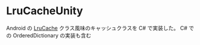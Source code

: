 # LruCacheUnity
Android の [LruCache](https://developer.android.com/reference/android/util/LruCache.html) クラス風味のキャッシュクラスを C# で実装した。
C# での OrderedDictionary の実装も含む
